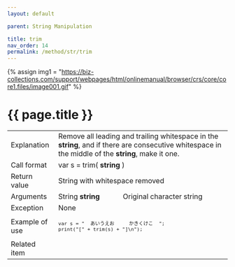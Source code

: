 ```yaml
---
layout: default

parent: String Manipulation

title: trim
nav_order: 14
permalink: /method/str/trim
---
```

{% assign img1 = "https://biz-collections.com/support/webpages/html/onlinemanual/browser/crs/core/core1.files/image001.gif" %}


# {{ page.title }}

<table>
  <tr>
    <td>Explanation</td>
    <td colspan="2">Remove all leading and trailing whitespace in the <b>string</b>, and if there are consecutive whitespace in the middle of the <b>string</b>, make it one.</td>
  </tr>
  <tr>
    <td>Call format</td>
    <td colspan="2">var s = trim( <b>string</b> )</td>
  </tr>
  <tr>
    <td>Return value</td>
    <td colspan="2">String with whitespace removed</td>
  </tr>  
  <tr>
    <td>Arguments</td>
    <td>String <b>string</b></td>
    <td>Original character string</td>
  </tr>
  <tr>
    <td>Exception</td>
    <td colspan="2">None</td>
  </tr>
  <tr>
    <td>Example of use</td>
    <td colspan="2"><code><pre>var s = "  あいうえお     かきくけこ  ";
print("[" + trim(s) + "]\n");</pre></code></td>
  </tr>
  <tr>
    <td>Related item</td>
    <td colspan="2"></td>
  </tr>
</table>

